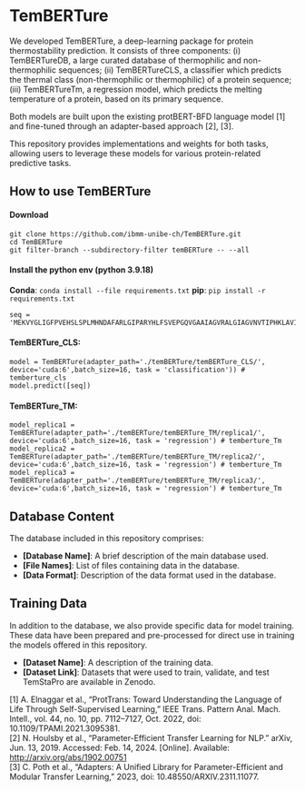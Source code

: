 # TemBERTure

We  developed TemBERTure, a deep-learning package for protein thermostability prediction. It consists of three components: 
(i) TemBERTureDB, a large curated database of thermophilic and non-thermophilic sequences;
(ii) TemBERTureCLS, a classifier  which predicts  the thermal class (non-thermophilic or thermophilic) of a protein sequence;
(iii) TemBERTureTm, a regression model, which predicts the melting temperature of a protein, based on its primary sequence. 

Both models are built upon the existing protBERT-BFD language model [1] and fine-tuned through an adapter-based approach [2], [3]. 

This repository provides implementations and weights for both tasks, allowing users to leverage these models for various protein-related predictive tasks.

## How to use TemBERTure

#### Download
```
git clone https://github.com/ibmm-unibe-ch/TemBERTure.git
cd TemBERTure
git filter-branch --subdirectory-filter temBERTure -- --all
```
#### Install the python env (python 3.9.18)

**Conda**:
`conda install --file requirements.txt`
**pip**:
`pip install -r requirements.txt`


```
seq = 'MEKVYGLIGFPVEHSLSPLMHNDAFARLGIPARYHLFSVEPGQVGAAIAGVRALGIAGVNVTIPHKLAVIPFLDEVDEHARRIGAVNTIINNDGRLIGFNTDGPGYVQALEEEMNITLDGKRILVIGAGGGARGIYFSLLSTAAERIDMANRTVEKAERLVREGEGGRSAYFSLAEAETRLDEYDIIINTTSVGMHPRVEVQPLSLERLRPGVIVSNIIYNPLETKWLKEAKARGARVQNGVGMLVYQGALAFEKWTGQWPDVNRMKQLVIEALRR'
```
#### TemBERTure_CLS:
```
model = TemBERTure(adapter_path='./temBERTure/temBERTure_CLS/', device='cuda:6',batch_size=16, task = 'classification')) # temberture_cls
model.predict([seq])
```
#### TemBERTure_TM:
```
model_replica1 = TemBERTure(adapter_path='./temBERTure/temBERTure_TM/replica1/', device='cuda:6',batch_size=16, task = 'regression') # temberture_Tm
model_replica2 = TemBERTure(adapter_path='./temBERTure/temBERTure_TM/replica2/', device='cuda:6',batch_size=16, task = 'regression') # temberture_Tm
model_replica3 = TemBERTure(adapter_path='./temBERTure/temBERTure_TM/replica3/', device='cuda:6',batch_size=16, task = 'regression') # temberture_Tm
```


## Database Content


The database included in this repository comprises:

- **[Database Name]**: A brief description of the main database used.
- **[File Names]**: List of files containing data in the database.
- **[Data Format]**: Description of the data format used in the database.

## Training Data

In addition to the database, we also provide specific data for model training. These data have been prepared and pre-processed for direct use in training the models offered in this repository.

- **[Dataset Name]**: A description of the training data.
- **[Dataset Link]**: Datasets that were used to train, validate, and test TemStaPro are available in Zenodo.

[1] A. Elnaggar et al., “ProtTrans: Toward Understanding the Language of Life Through Self-Supervised Learning,” IEEE Trans. Pattern Anal. Mach. Intell., vol. 44, no. 10, pp. 7112–7127, Oct. 2022, doi: 10.1109/TPAMI.2021.3095381.  
[2]	N. Houlsby et al., “Parameter-Efficient Transfer Learning for NLP.” arXiv, Jun. 13, 2019. Accessed: Feb. 14, 2024. [Online]. Available: http://arxiv.org/abs/1902.00751  
[3]	C. Poth et al., “Adapters: A Unified Library for Parameter-Efficient and Modular Transfer Learning,” 2023, doi: 10.48550/ARXIV.2311.11077.
